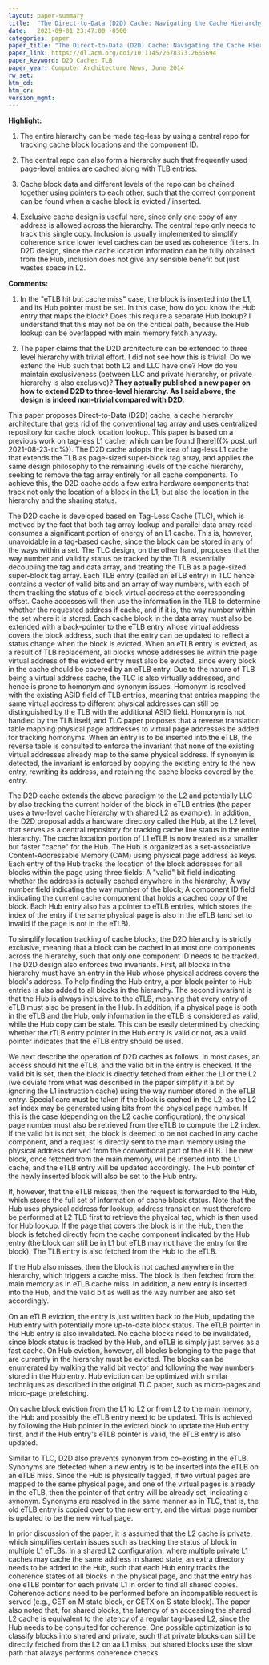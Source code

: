 ```yaml
---
layout: paper-summary
title:  "The Direct-to-Data (D2D) Cache: Navigating the Cache Hierarchy with a Single Lookup"
date:   2021-09-01 23:47:00 -0500
categories: paper
paper_title: "The Direct-to-Data (D2D) Cache: Navigating the Cache Hierarchy with a Single Lookup"
paper_link: https://dl.acm.org/doi/10.1145/2678373.2665694
paper_keyword: D2D Cache; TLB
paper_year: Computer Architecture News, June 2014
rw_set:
htm_cd:
htm_cr:
version_mgmt:
---
```


**Highlight:**

1. The entire hierarchy can be made tag-less by using a central repo for tracking cache block locations and 
   the component ID.

2. The central repo can also form a hierarchy such that frequently used page-level entries are cached along with
   TLB entries.

3. Cache block data and different levels of the repo can be chained together using pointers to each other, such
   that the correct component can be found when a cache block is evicted / inserted.

4. Exclusive cache design is useful here, since only one copy of any address is allowed across the hierarchy.
   The central repo only needs to track this single copy. Inclusion is usually implemented to simplify coherence
   since lower level caches can be used as coherence filters. In D2D design, since the cache location information
   can be fully obtained from the Hub, inclusion does not give any sensible benefit but just wastes space in L2.

**Comments:**

1. In the "eTLB hit but cache miss" case, the block is inserted into the L1, and its Hub pointer must be set.
   In this case, how do you know the Hub entry that maps the block?
   Does this require a separate Hub lookup? I understand that this may not be on the critical path, because the Hub
   lookup can be overlapped with main memory fetch anyway.

2. The paper claims that the D2D architecture can be extended to three level hierarchy with trivial effort. I did not
   see how this is trivial. Do we extend the Hub such that both L2 and LLC have one? How do you maintain exclusiveness
   (between LLC and private hierarchy, or private hierarchy is also exclusive)?
   **They actually published a new paper on how to extend D2D to three-level hierarchy. As I said above, the
   design is indeed non-trivial compared with D2D.**

This paper proposes Direct-to-Data (D2D) cache, a cache hierarchy architecture that gets rid of the conventional
tag array and uses centralized repository for cache block location lookup. 
This paper is based on a previous work on tag-less L1 cache, which can be found [here]({% post_url 2021-08-23-tlc%}).
The D2D cache adopts the idea of tag-less L1 cache that extends the TLB as page-sized super-block tag array, and 
applies the same design philosophy to the remaining levels of the cache hierarchy, seeking to remove the tag 
array entirely for all cache components.
To achieve this, the D2D cache adds a few extra hardware components that track not only the location of a block in the 
L1, but also the location in the hierarchy and the sharing status.

The D2D cache is developed based on Tag-Less Cache (TLC), which is motived by the fact that both tag array lookup 
and parallel data array read consumes a significant portion of energy of an L1 cache. 
This is, however, unavoidable in a tag-based cache, since the block can be stored in any of the ways within a set.
The TLC design, on the other hand, proposes that the way number and validity status be tracked by the TLB, essentially
decoupling the tag and data array, and treating the TLB as a page-sized super-block tag array.
Each TLB entry (called an eTLB entry) in TLC hence contains a vector of valid bits and an array of way numbers, with
each of them tracking the status of a block virtual address at the corresponding offset.
Cache accesses will then use the information in the TLB to determine whether the requested address if cache, and if 
it is, the way number within the set where it is stored. 
Each cache block in the data array must also be extended with a back-pointer to the eTLB entry whose virtual address
covers the block address, such that the entry can be updated to reflect a status change when the block is evicted.
When an eTLB entry is evicted, as a result of TLB replacement, all blocks whose addresses lie within the page
virtual address of the evicted entry must also be evicted, since every block in the cache should be covered
by an eTLB entry.
Due to the nature of TLB being a virtual address cache, the TLC is also virtually addressed, and hence is prone to 
homonym and synonym issues. Homonym is resolved with the existing ASID field of TLB entries, meaning that entries
mapping the same virtual address to different physical addresses can still be distinguished by the TLB with the 
additional ASID field. Homonym is not handled by the TLB itself, and TLC paper proposes that a reverse translation 
table mapping physical page addresses to virtual page addresses be added for tracking homonyms. 
When an entry is to be inserted into the eTLB, the reverse table is consulted to enforce the invariant 
that none of the existing virtual addresses already map to the same physical address. 
If synonym is detected, the invariant is enforced by copying the existing entry to the new entry, rewriting its
address, and retaining the cache blocks covered by the entry.

The D2D cache extends the above paradigm to the L2 and potentially LLC by also tracking the current holder of the block
in eTLB entries (the paper uses a two-level cache hierarchy with shared L2 as example). 
In addition, the D2D proposal adds a hardware directory called the Hub, at the L2 level, that serves 
as a central repository for tracking cache line status in the entire hierarchy. The cache location portion of L1 
eTLB is now treated as a smaller but faster "cache" for the Hub.
The Hub is organized as a set-associative Content-Addressable Memory (CAM) using physical page address as keys.
Each entry of the Hub tracks the location of the block addresses for all blocks within the page using three fields: 
A "valid" bit field indicating whether the address is actually cached anywhere in the hierarchy; A way number 
field indicating the way number of the block; A component ID field indicating the current cache component that
holds a cached copy of the block. 
Each Hub entry also has a pointer to eTLB entries, which stores the index of the entry if the same physical page 
is also in the eTLB (and set to invalid if the page is not in the eTLB).

To simplify location tracking of cache blocks, the D2D hierarchy is strictly exclusive, meaning that a block can be
cached in at most one components across the hierarchy, such that only one component ID needs to be tracked.
The D2D design also enforces two invariants. First, all blocks in the hierarchy must have an entry in the Hub
whose physical address covers the block's address. To help finding the Hub entry, a per-block pointer to Hub entries is
also added to all blocks in the hierarchy.
The second invariant is that the Hub is always inclusive to the eTLB, meaning that every entry of eTLB must also be
present in the Hub. 
In addition, if a physical page is both in the eTLB and the Hub, only information in the eTLB is considered as valid,
while the Hub copy can be stale.
This can be easily determined by checking whether the rTLB entry pointer in the Hub entry is valid or not, as a valid
pointer indicates that the eTLB entry should be used.

We next describe the operation of D2D caches as follows. In most cases, an access should hit the eTLB, and the valid
bit in the entry is checked. If the valid bit is set, then the block is directly fetched from either the L1 or the L2
(we deviate from what was described in the paper simplify it a bit by ignoring the L1 instruction cache) using the
way number stored in the eTLB entry.
Special care must be taken if the block is cached in the L2, as the L2 set index may be generated using bits from the 
physical page number. If this is the case (depending on the L2 cache configuration), the physical page number must
also be retrieved from the eTLB to compute the L2 index.
If the valid bit is not set, the block is deemed to be not cached in any cache component, and a request is directly 
sent to the main memory using the physical address derived from the conventional part of the eTLB. 
The new block, once fetched from the main memory, will be inserted into the L1 cache, and
the eTLB entry will be updated accordingly. 
The Hub pointer of the newly inserted block will also be set to the Hub entry.

If, however, that the eTLB misses, then the request is forwarded to the Hub, which stores the full set of information
of cache block status. Note that the Hub uses physical address for lookup, address translation must therefore be 
performed at L2 TLB first to retrieve the physical tag, which is then used for Hub lookup.
If the page that covers the block is in the Hub, then the block is fetched directly from the cache component indicated
by the Hub entry (the block can still be in L1 but eTLB may not have the entry for the block).
The TLB entry is also fetched from the Hub to the eTLB.

If the Hub also misses, then the block is not cached anywhere in the hierarchy, which triggers a cache miss. 
The block is then fetched from the main memory as in eTLB cache miss. In addition, a new entry is inserted into the Hub,
and the valid bit as well as the way number are also set accordingly.

On an eTLB eviction, the entry is just written back to the Hub, updating the Hub entry with potentially more up-to-date
block status. The eTLB pointer in the Hub entry is also invalidated. No cache blocks need to be invalidated, since
block status is tracked by the Hub, and eTLB is simply just serves as a fast cache.
On Hub eviction, however, all blocks belonging to the page that are currently in the hierarchy must be evicted.
The blocks can be enumerated by walking the valid bit vector and following the way numbers stored in the Hub entry.
Hub eviction can be optimized with similar techniques as described in the original TLC paper, such as micro-pages
and micro-page prefetching.

On cache block eviction from the L1 to L2 or from L2 to the main memory, the Hub and possibly the eTLB entry need to
be updated. This is achieved by following the Hub pointer in the evicted block to update the Hub entry first, and if
the Hub entry's eTLB pointer is valid, the eTLB entry is also updated.

Similar to TLC, D2D also prevents synonym from co-existing in the eTLB. Synonyms are detected when a new entry is
to be inserted into the eTLB on an eTLB miss. 
Since the Hub is physically tagged, if two virtual pages are mapped to the same physical page, and one of the 
virtual pages is already in the eTLB, then the pointer of that entry will be already set, indicating a synonym.
Synonyms are resolved in the same manner as in TLC, that is, the old eTLB entry is copied over to the new entry, 
and the virtual page number is updated to be the new virtual page.

In prior discussion of the paper, it is assumed that the L2 cache is private, which simplifies certain issues such
as tracking the status of block in multiple L1 eTLBs. 
In a shared L2 configuration, where multiple private L1 caches may cache the same address in shared state, an extra
directory needs to be added to the Hub, such that each Hub entry tracks the coherence states of all blocks in the 
physical page, and that the entry has one eTLB pointer for each private L1 in order to find all shared copies.
Coherence actions need to be performed before an incompatible request is served (e.g., GET on M state 
block, or GETX on S state block).
The paper also noted that, for shared blocks, the latency of an accessing the shared L2 cache is equivalent to 
the latency of a regular tag-based L2, since the Hub needs to be consulted for coherence. 
One possible optimization is to classify blocks into shared and private, such that private blocks can still 
be directly fetched from the L2 on aa L1 miss, but shared blocks use the slow path that always performs coherence 
checks.
